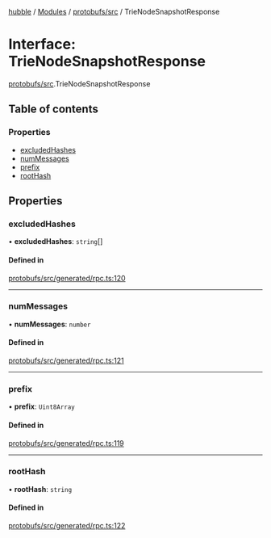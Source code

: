 [hubble](../README.md) / [Modules](../modules.md) / [protobufs/src](../modules/protobufs_src.md) / TrieNodeSnapshotResponse

# Interface: TrieNodeSnapshotResponse

[protobufs/src](../modules/protobufs_src.md).TrieNodeSnapshotResponse

## Table of contents

### Properties

- [excludedHashes](protobufs_src.TrieNodeSnapshotResponse.md#excludedhashes)
- [numMessages](protobufs_src.TrieNodeSnapshotResponse.md#nummessages)
- [prefix](protobufs_src.TrieNodeSnapshotResponse.md#prefix)
- [rootHash](protobufs_src.TrieNodeSnapshotResponse.md#roothash)

## Properties

### excludedHashes

• **excludedHashes**: `string`[]

#### Defined in

[protobufs/src/generated/rpc.ts:120](https://github.com/vinliao/hubble/blob/f898740/packages/protobufs/src/generated/rpc.ts#L120)

___

### numMessages

• **numMessages**: `number`

#### Defined in

[protobufs/src/generated/rpc.ts:121](https://github.com/vinliao/hubble/blob/f898740/packages/protobufs/src/generated/rpc.ts#L121)

___

### prefix

• **prefix**: `Uint8Array`

#### Defined in

[protobufs/src/generated/rpc.ts:119](https://github.com/vinliao/hubble/blob/f898740/packages/protobufs/src/generated/rpc.ts#L119)

___

### rootHash

• **rootHash**: `string`

#### Defined in

[protobufs/src/generated/rpc.ts:122](https://github.com/vinliao/hubble/blob/f898740/packages/protobufs/src/generated/rpc.ts#L122)
